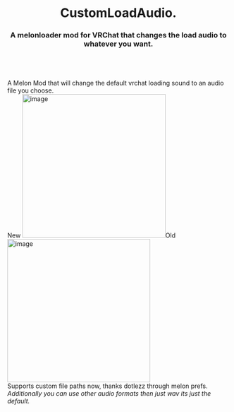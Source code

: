 <h1 align="center">CustomLoadAudio.</h1>
<h3 align="center">A melonloader mod for VRChat that changes the load audio to whatever you want.</h3>
<h1 align="center"></h1></br>

A Melon Mod that will change the default vrchat loading sound to an audio file you choose.</br>
New <img width="325" alt="image" src="https://user-images.githubusercontent.com/31026406/167212294-23d82f85-2301-42b8-b2c2-4435d4e7fdaf.png">Old<img width="324" alt="image" src="https://user-images.githubusercontent.com/31026406/167035466-37d2561b-3eb1-42fe-8d04-fcc6b0512b0c.png">
</br>
Supports custom file paths now, thanks dotlezz through melon prefs.<br>*Additionally you can use other audio formats then just wav its just the default.*
